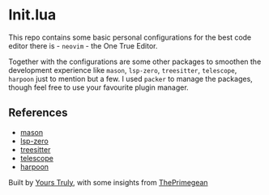 # Init.lua

This repo contains some basic personal configurations for the best code editor there is - `neovim` - the One True Editor.

Together with the configurations are some other packages to smoothen the development experience like `mason`, `lsp-zero`, `treesitter`, `telescope`, `harpoon` just to mention but a few. I used `packer` to manage the packages, though feel free to use your favourite plugin manager.

## References

- [mason](https://github.com/williamboman/mason.nvim)
- [lsp-zero](https://github.com/VonHeikemen/lsp-zero.nvim)
- [treesitter](https://github.com/nvim-treesitter/nvim-treesitter)
- [telescope](https://github.com/nvim-telescope/telescope.nvim)
- [harpoon](https://github.com/ThePrimeagen/harpoon)

Built by [Yours Truly](https://github.com/hassanShakur), with some insights from [ThePrimegean](https://github.com/ThePrimeagen)

